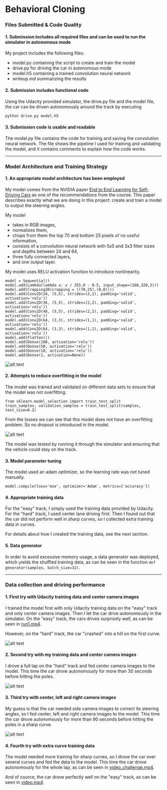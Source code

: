 # **Behavioral Cloning**

[//]: # (Image References)

[image1]: ./model.png "model"
[image2]: ./loss.png "loss"
[image3]: ./run2.png "run2"
[image4]: ./run4.png "run4"
[image5]: ./run6.png "run6"

### Files Submitted & Code Quality

#### 1. Submission includes all required files and can be used to run the simulator in autonomous mode

My project includes the following files:
* model.py containing the script to create and train the model
* drive.py for driving the car in autonomous mode
* model.h5 containing a trained convolution neural network
* writeup.md summarizing the results

#### 2. Submission includes functional code
Using the Udacity provided simulator, the drive.py file and the model file, the car can be driven autonomously around the track by executing
```sh
python drive.py model.h5
```

#### 3. Submission code is usable and readable

The model.py file contains the code for training and saving the convolution neural network. The file shows the pipeline I used for training and validating the model, and it contains comments to explain how the code works.

---

### Model Architecture and Training Strategy

#### 1. An appropriate model architecture has been employed

My model comes from the NVIDIA paper [End to End Learning for Self-Driving Cars](http://images.nvidia.com/content/tegra/automotive/images/2016/solutions/pdf/end-to-end-dl-using-px.pdf) as one of the recommendations from the course. This paper describes exactly what we are doing in this project: create and train a model to output the steering angles.

My model
* takes in RGB images,
* normalizes them,
* chops from them the top 70 and bottom 25 pixels of no useful information,
* consists of a convolution neural network with 5x5 and 3x3 filter sizes and depths between 24 and 64,
* three fully connected layers,
* and one output layer.

My model uses RELU activation function to introduce nonlinearity.

```
model = Sequential()
model.add(Lambda(lambda x: x / 255.0 - 0.5, input_shape=(160,320,3)))
model.add(Cropping2D(cropping = ((70,25),(0,0))))
model.add(Conv2D(24, (5,5), strides=(2,2), padding='valid', activation='relu'))
model.add(Conv2D(36, (5,5), strides=(2,2), padding='valid', activation='relu'))
model.add(Conv2D(48, (5,5), strides=(2,2), padding='valid', activation='relu'))
model.add(Conv2D(64, (3,3), strides=(1,1), padding='valid', activation='relu'))
model.add(Conv2D(64, (3,3), strides=(1,1), padding='valid', activation='relu'))
model.add(Flatten())
model.add(Dense(100, activation='relu'))
model.add(Dense(50, activation='relu'))
model.add(Dense(10, activation='relu'))
model.add(Dense(1, activation=None))
```

![alt text][image1]

#### 2. Attempts to reduce overfitting in the model

The model was trained and validated on different data sets to ensure that the model was not overfitting.

```
from sklearn.model_selection import train_test_split
train_samples, validation_samples = train_test_split(samples, test_size=0.2)
```

From the losses we can see that this model does not have an overfitting problem. So no dropout is introduced in the model.

![alt text][image2]

The model was tested by running it through the simulator and ensuring that the vehicle could stay on the track.

#### 3. Model parameter tuning

The model used an adam optimizer, so the learning rate was not tuned manually.

```
model.compile(loss='mse', optimizer='Adam', metrics=['accuracy'])
```

#### 4. Appropriate training data

For the "easy" track, I simply used the training data provided by Udacity. For the "hard" track, I used center lane driving first. Then I found out that the car did not perform well in sharp curves, so I collected extra training data in curves.

For details about how I created the training data, see the next section.

#### 5. Data generator

In order to avoid excessive memory usage, a data generator was deployed, which yields the shuffled training data, as can be seen in the function `def generator(samples, batch_size=32)`.

---

### Data collection and driving performance

#### 1. First try with Udacity training data and center camera images

I trained the model first with only Udacity training data on the "easy" track and only center camera images. Then I let the car drive autonomously in the simulator. On the "easy" track, the cars drives surprisely well, as can be seen in [run1.mp4](https://github.com/dingchen-github/BehavioralCloning/blob/master/run1.mp4).

However, on the "hard" track, the car "crashed" into a hill on the first curve.

![alt text][image3]

#### 2. Second try with my training data and center camera images

I drove a full lap on the "hard" track and fed center camera images to the model. This time the car drove autonomously for more than 30 seconds before hitting the poles.

![alt text][image4]

#### 3. Third try with center, left and right camera images

My guess is that the car needed side camera images to correct its steering angles, so I fed center, left and right camera images to the model. This time the car drove autonomously for more than 90 seconds before hitting the poles in a sharp curve.

![alt text][image5]

#### 4. Fourth try with extra curve training data

The model needed more training for sharp curves, so I drove the car over several curves and fed the data to the model. This time the car drove autonomously for the whole lap, as can be seen in [video_challenge.mp4](https://github.com/dingchen-github/BehavioralCloning/blob/master/video_challenge.mp4).

And of cource, the car drove perfectly well on the "easy" track, as can be seen in [video.mp4](https://github.com/dingchen-github/BehavioralCloning/blob/master/video.mp4).

